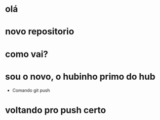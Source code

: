 # olá
# novo repositorio
# como vai?
# sou o novo, o hubinho primo do hub

* Comando git push

# voltando pro push certo